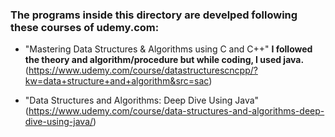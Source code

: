 ### The programs inside this directory are develped following these courses of udemy.com:

* "Mastering Data Structures & Algorithms using C and C++" **I followed the theory and algorithm/procedure but while coding, I used java.**
(https://www.udemy.com/course/datastructurescncpp/?kw=data+structure+and+algorithm&src=sac)

* "Data Structures and Algorithms: Deep Dive Using Java"
(https://www.udemy.com/course/data-structures-and-algorithms-deep-dive-using-java/)

